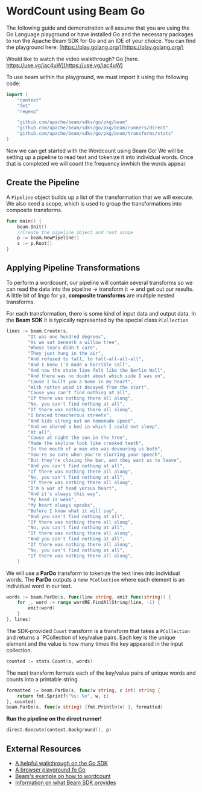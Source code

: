 # WordCount using Beam Go
The following guide and demonstration will assume that you are using the Go Language playground or have installed Go and the necessary packages to run the Apache Beam SDK for Go and an IDE of your choice. You can find the playground here: [https://play.golang.org/](https://play.golang.org/)

Would like to watch the video walkthrough? Go [here. https://use.vg/iac4uW](https://use.vg/iac4uW)

To use beam within the playground, we must import it using the following code:

```Go
import (
    "context"
    "fmt"
    "regexp"

    "github.com/apache/beam/sdks/go/pkg/beam"
    "github.com/apache/beam/sdks/go/pkg/beam/runners/direct"
    "github.com/apache/beam/sdks/go/pkg/beam/transforms/stats"
)
```
Now we can get started with the Wordcount using Beam Go! We will be setting up a pipeline to read text and tokenize it into individual words. Once that is completed we will count the frequency inwhich the words appear.

## Create the Pipeline

A `Pipeline` object builds up a list of  the transformation that we will execute. We also need a scope, which is used to group the transformations into composite transforms.

```Go
func main() {
    beam.Init()
    //Create the pipeline object and root scope
    p := beam.NewPipeline()
    s := p.Root()
}
```

## Applying Pipeline Transformations

To perform a wordcount, our pipeline will contain several transforms so we can read the data into the pipeline -> transform it -> and get out our results. A little bit of lingo for ya, **composite transforms** are multiple nested transforms.

For each transformation, there is some kind of input data and output data. In the **Beam SDK** it is typically represented by the special class `PCollection`

```Go
lines := beam.Create(s,
		"It was one hundred degrees",
		"As we sat beneath a willow tree",
		"Whose tears didn't care",
		"They just hung in the air",
		"And refused to fall, to fall-all-all-all",
		"And I knew I'd made a horrible call",
		"And now the state line felt like the Berlin Wall",
		"And there was no doubt about which side I was on",
		"Cause I built you a home in my heart",
		"With rotten wood it decayed from the start",
		"Cause you can't find nothing at all",
		"If there was nothing there all along",
		"No, you can't find nothing at all",
		"If there was nothing there all along",
		"I braced treacherous streets",
		"And kids strung out on homemade speed",
		"And we shared a bed in which I could not sleep",
		"At all",
		"Cause at night the sun in the tree",
		"Made the skyline look like crooked teeth",
		"In the mouth of a man who was devouring us both",
		"You're so cute when you're slurring your speech",
		"But they're closing the bar, and they want us to leave",
		"And you can't find nothing at all",
		"If there was nothing there all along",
		"No, you can't find nothing at all",
		"If there was nothing there all along",
		"I'm a war of head versus heart",
		"And it's always this way",
		"My head is weak",
		"My heart always speaks",
		"Before I know what it will say",
		"And you can't find nothing at all",
		"If there was nothing there all along",
		"No, you can't find nothing at all",
		"If there was nothing there all along",
		"And you can't find nothing at all",
		"If there was nothing there all along",
		"No, you can't find nothing at all",
		"If there was nothing there all along",
	)
```

We will use a **ParDo** transform to tokenize the text lines into individual words. The **ParDo** outputs a new `PCollection` where each element is an individual word in our text.

```Go
words := beam.ParDo(s, func(line string, emit func(string)) {
    for _, word := range wordRE.FindAllString(line, -1) {
        emit(word)
    }
}, lines)
```

The SDK-provided `Count` transform is a transform that takes a `PCollection` and returns a `PCollection of key/value pairs. Each key is the unique element and the value is how many times the key appeared in the input collection.

```Go
counted := stats.Count(s, words)
```

The next transform formats each of the key/value pairs of unique words and counts into a printable string. 

```Go
formatted := beam.ParDo(s, func(w string, c int) string {
    return fmt.Sprintf("%s: %v", w, c)
}, counted)
beam.ParDo(s, func(v string) {fmt.Println(v) }, formatted)
```

**Run the pipeline on the direct runner!**

```Go
direct.Execute(context.Background(), p)
```

## External Resources

- [A helpful walkthrough on the Go SDK](https://www.youtube.com/watch?v=95jis9rdrcg)
- [A browser playground fo Go](https://play.golang.org/p/6I1u_WM2oAr)
- [Beam's example on how to wordcount](https://beam.apache.org/get-started/wordcount-example/)
- [Information on what Beam SDK provides](https://beam.apache.org/get-started/beam-overview/)
